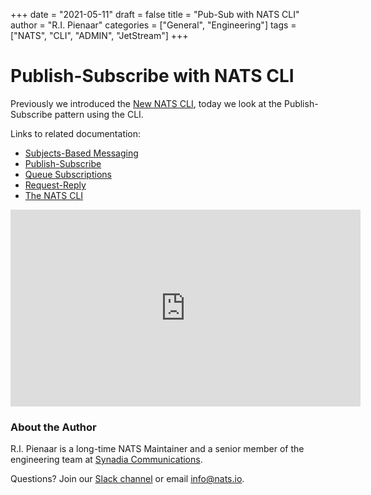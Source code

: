 +++
date = "2021-05-11"
draft = false
title = "Pub-Sub with NATS CLI"
author = "R.I. Pienaar"
categories = ["General", "Engineering"]
tags = ["NATS", "CLI", "ADMIN", "JetStream"]
+++

# Publish-Subscribe with NATS CLI


Previously we introduced the [New NATS CLI](https://nats.io/blog/nats-cli-intro/), today we look at the Publish-Subscribe pattern using the CLI.

Links to related documentation:

 * [Subjects-Based Messaging](https://docs.nats.io/nats-concepts/subjects)
 * [Publish-Subscribe](https://docs.nats.io/nats-concepts/pubsub)
 * [Queue Subscriptions](https://docs.nats.io/developing-with-nats/receiving/queues)
 * [Request-Reply](https://docs.nats.io/nats-concepts/reqreply)
 * [The NATS CLI](https://github.com/nats-io/natscli)

<iframe width="560" height="315" src="https://www.youtube.com/embed/jLTVhP08Tq0" title="YouTube video player" 
frameborder="0" allow="accelerometer; autoplay; clipboard-write; encrypted-media; gyroscope; picture-in-picture" allowfullscreen></iframe>

### About the Author

R.I. Pienaar is a long-time NATS Maintainer and a senior member of the engineering team at [Synadia Communications](https://www.synadia.com?utm_source=nats_io&utm_medium=nats).

Questions? Join our [Slack channel](https://slack.nats.io) or email [info@nats.io](mailto:info@nats.io).
